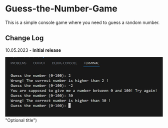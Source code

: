 # Guess-the-Number-Game
This is a simple console game where you need to guess a random number.

## Change Log

10.05.2023 - **Initial release**

![Alt text](https://raw.githubusercontent.com/ivan369-git/Guess-the-Number-Game/main/screenshots/GuessTheNumber1.jpg) "Optional title")
